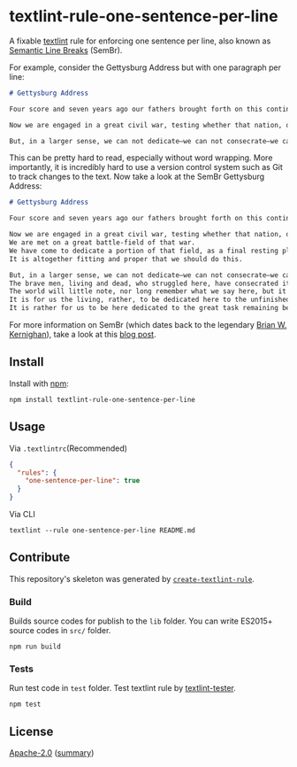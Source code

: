 # textlint-rule-one-sentence-per-line

A fixable [textlint](https://github.com/textlint/textlint) rule for enforcing one sentence per line, also known as [Semantic Line Breaks](https://sembr.org) (SemBr).

For example, consider the Gettysburg Address but with one paragraph per line:

```markdown
# Gettysburg Address

Four score and seven years ago our fathers brought forth on this continent, a new nation, conceived in Liberty, and dedicated to the proposition that all men are created equal.

Now we are engaged in a great civil war, testing whether that nation, or any nation so conceived and so dedicated, can long endure. We are met on a great battle-field of that war. We have come to dedicate a portion of that field, as a final resting place for those who here gave their lives that that nation might live. It is altogether fitting and proper that we should do this.

But, in a larger sense, we can not dedicate—we can not consecrate—we can not hallow—this ground. The brave men, living and dead, who struggled here, have consecrated it, far above our poor power to add or detract. The world will little note, nor long remember what we say here, but it can never forget what they did here. It is for us the living, rather, to be dedicated here to the unfinished work which they who fought here have thus far so nobly advanced. It is rather for us to be here dedicated to the great task remaining before us—that from these honored dead we take increased devotion to that cause for which they gave the last full measure of devotion—that we here highly resolve that these dead shall not have died in vain—that this nation, under God, shall have a new birth of freedom—and that government of the people, by the people, for the people, shall not perish from the earth.
```

This can be pretty hard to read, especially without word wrapping.
More importantly, it is incredibly hard to use a version control system such as Git to track changes to the text.
Now take a look at the SemBr Gettysburg Address:

```markdown
# Gettysburg Address

Four score and seven years ago our fathers brought forth on this continent, a new nation, conceived in Liberty, and dedicated to the proposition that all men are created equal.

Now we are engaged in a great civil war, testing whether that nation, or any nation so conceived and so dedicated, can long endure.
We are met on a great battle-field of that war.
We have come to dedicate a portion of that field, as a final resting place for those who here gave their lives that that nation might live.
It is altogether fitting and proper that we should do this.

But, in a larger sense, we can not dedicate—we can not consecrate—we can not hallow—this ground.
The brave men, living and dead, who struggled here, have consecrated it, far above our poor power to add or detract.
The world will little note, nor long remember what we say here, but it can never forget what they did here.
It is for us the living, rather, to be dedicated here to the unfinished work which they who fought here have thus far so nobly advanced.
It is rather for us to be here dedicated to the great task remaining before us—that from these honored dead we take increased devotion to that cause for which they gave the last full measure of devotion—that we here highly resolve that these dead shall not have died in vain—that this nation, under God, shall have a new birth of freedom—and that government of the people, by the people, for the people, shall not perish from the earth.
```

For more information on SemBr (which dates back to the legendary [Brian W. Kernighan](https://en.wikipedia.org/wiki/Brian_Kernighan)), take a look at this [blog post](https://rhodesmill.org/brandon/2012/one-sentence-per-line/).

## Install

Install with [npm](https://www.npmjs.com/):

    npm install textlint-rule-one-sentence-per-line

## Usage

Via `.textlintrc`(Recommended)

```json
{
  "rules": {
    "one-sentence-per-line": true
  }
}
```

Via CLI

```
textlint --rule one-sentence-per-line README.md
```

## Contribute

This repository's skeleton was generated by [`create-textlint-rule`](https://github.com/textlint/create-textlint-rule).

### Build

Builds source codes for publish to the `lib` folder.
You can write ES2015+ source codes in `src/` folder.

    npm run build

### Tests

Run test code in `test` folder.
Test textlint rule by [textlint-tester](https://github.com/textlint/textlint-tester).

    npm test

## License

[Apache-2.0](https://www.apache.org/licenses/LICENSE-2.0) ([summary](https://choosealicense.com/licenses/apache-2.0/))
